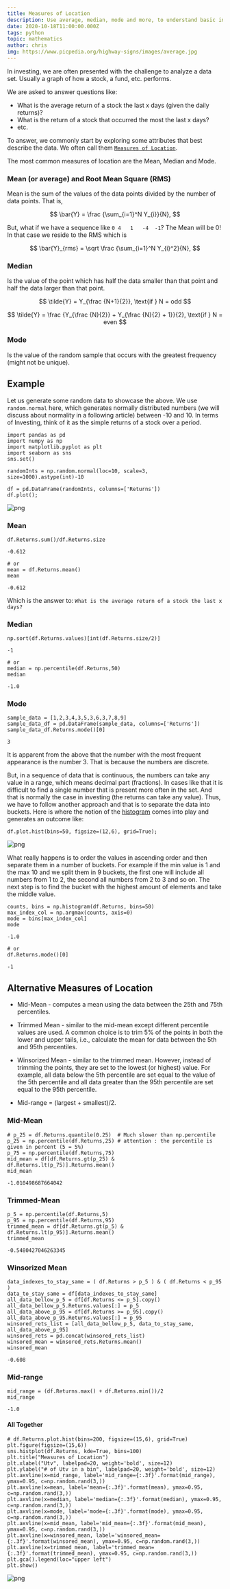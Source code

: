 ```yaml
---
title: Measures of Location
description: Use average, median, mode and more, to understand basic investing.
date: 2020-10-18T11:00:00.000Z
tags: python
topic: mathematics
author: chris
img: https://www.picpedia.org/highway-signs/images/average.jpg
---
```


In investing, we are often presented with the challenge to analyze a data set. Usually a graph of how a stock, a fund, etc. performs. 

We are asked to answer questions like:

* What is the average return of a stock the last x days (given the daily returns)?
* What is the return of a stock that occurred the most the last x days?
* etc. 

To answer, we commonly start by exploring some attributes that best describe the data. We often call them [`Measures of Location`](https://www.encyclopedia.com/computing/dictionaries-thesauruses-pictures-and-press-releases/measures-location).

The most common measures of location are the Mean, Median and Mode.

### Mean (or **average**) and Root Mean Square (RMS)

Mean is the sum of the values of the data points divided by the number of data points. That is,

$$ 
\bar{Y} = \frac {\sum_{i=1}^N Y_{i}}{N},
$$

But, what if we have a sequence like `0	4	1	-4	-1`? The Mean will be 0! In that case we reside to the RMS which is 

$$
\bar{Y}_{rms} = \sqrt \frac {\sum_{i=1}^N Y_{i}^2}{N},
$$

### Median

Is the value of the point which has half the data smaller than that point and half the data larger than that point.

$$
\tilde{Y} = Y_{\frac {N+1}{2}}, \text{if } N = odd
$$

$$
\tilde{Y} = \frac {Y_{\frac {N}{2}} + Y_{\frac {N}{2} + 1}}{2}, \text{if } N = even
$$

### Mode

Is the value of the random sample that occurs with the greatest frequency (might not be unique).

## Example

Let us generate some random data to showcase the above. We use `random.normal` here, which generates normally distributed numbers (we will discuss about normality in a following article) between -10 and 10. In terms of Investing, think of it as the simple returns of a stock over a period.



```
import pandas as pd
import numpy as np
import matplotlib.pyplot as plt
import seaborn as sns
sns.set() 

randomInts = np.random.normal(loc=10, scale=3, size=1000).astype(int)-10

df = pd.DataFrame(randomInts, columns=['Returns'])
df.plot();

```


    
![png](measures-of-location_3_0.png)
    


### Mean


```
df.Returns.sum()/df.Returns.size
```




    -0.612




```
# or
mean = df.Returns.mean()
mean
```




    -0.612



Which is the answer to: `What is the average return of a stock the last x days?`

### Median


```
np.sort(df.Returns.values)[int(df.Returns.size/2)]
```




    -1




```
# or
median = np.percentile(df.Returns,50)
median
```




    -1.0



### Mode


```
sample_data = [1,2,3,4,3,5,3,6,3,7,8,9]
sample_data_df = pd.DataFrame(sample_data, columns=['Returns'])
sample_data_df.Returns.mode()[0]
```




    3



It is apparent from the above that the number with the most frequent appearance is the number 3. That is because the numbers are discrete.

But, in a sequence of data that is continuous, the numbers can take any value in a range, which means decimal part (fractions). In cases like that it is difficult to find a single number that is present more often in the set. And that is normally the case in investing (the returns can take any value). Thus, we have to follow another approach and that is to separate the data into buckets. Here is where the notion of the [histogram](https://en.wikipedia.org/wiki/Histogram) comes into play and generates an outcome like:


```
df.plot.hist(bins=50, figsize=(12,6), grid=True);
```


    
![png](measures-of-location_14_0.png)
    


What really happens is to order the values in ascending order and then separate them in a number of buckets. For example if the min value is 1 and the max 10 and we split them in 9 buckets, the first one will include all numbers from 1 to 2, the second all numbers from 2 to 3 and so on. The next step is to find the bucket with the highest amount of elements and take the middle value.  


```
counts, bins = np.histogram(df.Returns, bins=50)
max_index_col = np.argmax(counts, axis=0)
mode = bins[max_index_col]
mode
```




    -1.0




```
# or
df.Returns.mode()[0]
```




    -1



## Alternative Measures of Location

* Mid-Mean - computes a mean using the data between the 25th and 75th percentiles.

* Trimmed Mean - similar to the mid-mean except different percentile values are used. A common choice is to trim 5% of the points in both the lower and upper tails, i.e., calculate the mean for data between the 5th and 95th percentiles.

* Winsorized Mean - similar to the trimmed mean. However, instead of trimming the points, they are set to the lowest (or highest) value. For example, all data below the 5th percentile are set equal to the value of the 5th percentile and all data greater than the 95th percentile are set equal to the 95th percentile.

* Mid-range = (largest + smallest)/2.

### Mid-Mean


```
# p_25 = df.Returns.quantile(0.25)  # Much slower than np.percentile
p_25 = np.percentile(df.Returns,25) # attention : the percentile is given in percent (5 = 5%)
p_75 = np.percentile(df.Returns,75)
mid_mean = df[df.Returns.gt(p_25) & df.Returns.lt(p_75)].Returns.mean()
mid_mean
```




    -1.010498687664042



### Trimmed-Mean


```
p_5 = np.percentile(df.Returns,5)
p_95 = np.percentile(df.Returns,95)
trimmed_mean = df[df.Returns.gt(p_5) & df.Returns.lt(p_95)].Returns.mean()
trimmed_mean
```




    -0.5480427046263345




### Winsorized Mean


```
data_indexes_to_stay_same = ( df.Returns > p_5 ) & ( df.Returns < p_95 )
data_to_stay_same = df[data_indexes_to_stay_same]
all_data_bellow_p_5 = df[df.Returns <= p_5].copy()
all_data_bellow_p_5.Returns.values[:] = p_5
all_data_above_p_95 = df[df.Returns >= p_95].copy()
all_data_above_p_95.Returns.values[:] = p_95
winsored_rets_list = [all_data_bellow_p_5, data_to_stay_same, all_data_above_p_95]
winsored_rets = pd.concat(winsored_rets_list)
winsored_mean = winsored_rets.Returns.mean()
winsored_mean
```




    -0.608



### Mid-range


```
mid_range = (df.Returns.max() + df.Returns.min())/2
mid_range
```




    -1.0



#### All Together


```
# df.Returns.plot.hist(bins=200, figsize=(15,6), grid=True)
plt.figure(figsize=(15,6))
sns.histplot(df.Returns, kde=True, bins=100)
plt.title("Measures of Location")
plt.xlabel("Utv", labelpad=20, weight='bold', size=12)
plt.ylabel("# of Utv in a bin", labelpad=20, weight='bold', size=12)
plt.axvline(x=mid_range, label='mid_range={:.3f}'.format(mid_range), ymax=0.95, c=np.random.rand(3,))
plt.axvline(x=mean, label='mean={:.3f}'.format(mean), ymax=0.95, c=np.random.rand(3,))
plt.axvline(x=median, label='median={:.3f}'.format(median), ymax=0.95, c=np.random.rand(3,))
plt.axvline(x=mode, label='mode={:.3f}'.format(mode), ymax=0.95, c=np.random.rand(3,))
plt.axvline(x=mid_mean, label='mid_mean={:.3f}'.format(mid_mean), ymax=0.95, c=np.random.rand(3,))
plt.axvline(x=winsored_mean, label='winsored_mean={:.3f}'.format(winsored_mean), ymax=0.95, c=np.random.rand(3,))
plt.axvline(x=trimmed_mean, label='trimmed_mean={:.3f}'.format(trimmed_mean), ymax=0.95, c=np.random.rand(3,))
plt.gca().legend(loc="upper left")
plt.show()
```


    
![png](measures-of-location_28_0.png)
    

